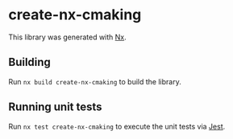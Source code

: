 # create-nx-cmaking

This library was generated with [Nx](https://nx.dev).

## Building

Run `nx build create-nx-cmaking` to build the library.

## Running unit tests

Run `nx test create-nx-cmaking` to execute the unit tests via [Jest](https://jestjs.io).
